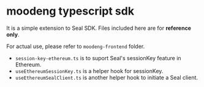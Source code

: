 # moodeng typescript sdk

It is a simple extension to Seal SDK. Files included here are for **reference only**.

For actual use, please refer to `moodeng-frontend` folder.

- `session-key-ethereum.ts` is to suport Seal's sessionKey feature in Ethereum.
- `useEthereumSessionKey.ts` is a helper hook for sessionKey.
- `useEthereumSealClient.ts` is another helper hook to initiate a Seal client.